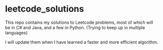 # leetcode_solutions

This repo contains my solutions to Leetcode problems, most of which will be in C# and Java, and a few in Python. (Trying to keep up in multiple languages)

I will update them when I have learned a faster and more efficient algorithm.
